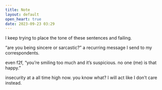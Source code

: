 ```yaml
---
title: Note
layout: default
open_heart: true
date: 2023-09-23 03:29
---
```


I keep trying to place the tone of these sentences and failing.

“are you being sincere or sarcastic?” a recurring message I send to my correspondents.

even f2f, “you’re smiling too much and it’s suspicious. no one (me) is that happy.”

insecurity at a all time high now. 
you know what? I will act like I don’t care instead.
